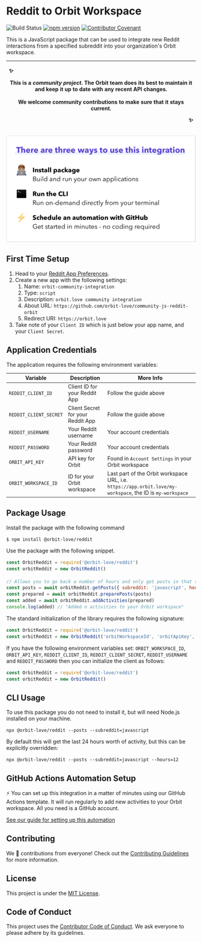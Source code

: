 # Reddit to Orbit Workspace

![Build Status](https://github.com/orbit-love/community-js-reddit-orbit/workflows/CI/badge.svg)
[![npm version](https://badge.fury.io/js/%40orbit-love%2Freddit.svg)](https://badge.fury.io/js/%40orbit-love%2Freddit)
[![Contributor Covenant](https://img.shields.io/badge/Contributor%20Covenant-2.0-4baaaa.svg)](.github/CODE_OF_CONDUCT.md)

This is a JavaScript package that can be used to integrate new Reddit interactions from a specified subreddit into your organization's Orbit workspace.

|<p align="left">:sparkles:</p> This is a *community project*. The Orbit team does its best to maintain it and keep it up to date with any recent API changes.<br/><br/>We welcome community contributions to make sure that it stays current. <p align="right">:sparkles:</p>|
|-----------------------------------------|

![There are three ways to use this integration. Install package - build and run your own applications. Run the CLI - run on-demand directly from your terminal. Schedule an automation with GitHub - get started in minutes - no coding required](docs/ways-to-use.png)

## First Time Setup

1. Head to your [Reddit App Preferences](https://www.reddit.com/prefs/apps/).
2. Create a new app with the following settings:
    1. Name: `orbit-community-integration`
    2. Type: `script`
    3. Description: `orbit.love community integration`
    4. About URL: `https://github.com/orbit-love/community-js-reddit-orbit`
    5. Redirect URI: `https://orbit.love`
3. Take note of your `Client ID` which is just below your app name, and your `Client Secret`.

## Application Credentials

The application requires the following environment variables:

| Variable | Description | More Info
|---|---|--|
| `REDDIT_CLIENT_ID` | Client ID for your Reddit App | Follow the guide above
| `REDDIT_CLIENT_SECRET` | Client Secret for your Reddit App | Follow the guide above
| `REDDIT_USERNAME` | Your Reddit username | Your account credentials
| `REDDIT_PASSWORD` | Your Reddit password | Your account credentials
| `ORBIT_API_KEY` | API key for Orbit | Found in `Account Settings` in your Orbit workspace
| `ORBIT_WORKSPACE_ID` | ID for your Orbit workspace | Last part of the Orbit workspace URL, i.e. `https://app.orbit.love/my-workspace`, the ID is `my-workspace`

## Package Usage

Install the package with the following command

```
$ npm install @orbit-love/reddit
```

Use the package with the following snippet.

```js
const OrbitReddit = require('@orbit-love/reddit')
const orbitReddit = new OrbitReddit()

// Allows you to go back a number of hours and only get posts in that timeframe
const posts = await orbitReddit.getPosts({ subreddit: 'javascript', hours: 24 })
const prepared = await orbitReddit.preparePosts(posts)
const added = await orbitReddit.addActivities(prepared)
console.log(added) // "Added n activities to your Orbit workspace"
```

The standard initialization of the library requires the following signature:

```js
const OrbitReddit = require('@orbit-love/reddit')
const orbitReddit = new OrbitReddit('orbitWorkspaceId', 'orbitApiKey', 'redditClientId', 'redditClientSecret', 'redditUsername', 'redditPassword')
```

If you have the following environment variables set: `ORBIT_WORKSPACE_ID`, `ORBIT_API_KEY`, `REDDIT_CLIENT_ID`, `REDDIT_CLIENT_SECRET`, `REDDIT_USERNAME` and `REDDIT_PASSWORD` then you can initialize the client as follows:

```js
const OrbitReddit = require('@orbit-love/reddit')
const orbitReddit = new OrbitReddit()
```

## CLI Usage

To use this package you do not need to install it, but will need Node.js installed on your machine.

```
npx @orbit-love/reddit --posts --subreddit=javascript
```

By default this will get the last 24 hours worth of activity, but this can be explicitly overridden:

```
npx @orbit-love/reddit --posts --subreddit=javascript --hours=12
```

## GitHub Actions Automation Setup

⚡ You can set up this integration in a matter of minutes using our GitHub Actions template. It will run regularly to add new activities to your Orbit workspace. All you need is a GitHub account.

[See our guide for setting up this automation](https://github.com/orbit-love/github-actions-templates/blob/main/Reddit)

## Contributing

We 💜 contributions from everyone! Check out the [Contributing Guidelines](.github/CONTRIBUTING.md) for more information.

## License

This project is under the [MIT License](./LICENSE).

## Code of Conduct

This project uses the [Contributor Code of Conduct](.github/CODE_OF_CONDUCT.md). We ask everyone to please adhere by its guidelines.
